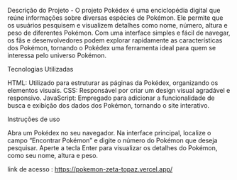 Descrição do Projeto - O projeto Pokédex é uma enciclopédia digital que reúne informações sobre diversas espécies de Pokémon. Ele permite que os usuários pesquisem e visualizem detalhes como nome, número, altura e peso de diferentes Pokémon. Com uma interface simples e fácil de navegar, os fãs e desenvolvedores podem explorar rapidamente as características dos Pokémon, tornando o Pokédex uma ferramenta ideal para quem se interessa pelo universo Pokémon.

Tecnologias Utilizadas

HTML: Utilizado para estruturar as páginas da Pokédex, organizando os elementos visuais. CSS: Responsável por criar um design visual agradável e responsivo. JavaScript: Empregado para adicionar a funcionalidade de busca e exibição dos dados dos Pokémon, tornando o site interativo.

Instruções de uso

Abra um Pokédex no seu navegador. Na interface principal, localize o campo “Encontrar Pokémon” e digite o número do Pokémon que deseja pesquisar. Aperte a tecla Enter para visualizar os detalhes do Pokémon, como seu nome, altura e peso.

link de acesso : https://pokemon-zeta-topaz.vercel.app/
